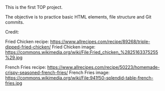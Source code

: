 This is the first TOP project.

The objective is to practice basic HTML elements, file structure and Git commits.

Credit:

Fried Chicken recipe: https://www.allrecipes.com/recipe/89268/triple-dipped-fried-chicken/
Fried Chicken image: https://commons.wikimedia.org/wiki/File:Fried_chicken_%2825163375255%29.jpg

French Fries recipe: https://www.allrecipes.com/recipe/50223/homemade-crispy-seasoned-french-fries/
French Fries image: https://commons.wikimedia.org/wiki/File:941f50-splendid-table-french-fries.jpg